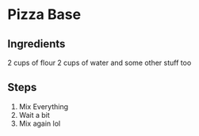 # Pizza Base

## Ingredients
2 cups of flour
2 cups of water
and some other stuff too

## Steps
1) Mix Everything 
2) Wait a bit
3) Mix again lol